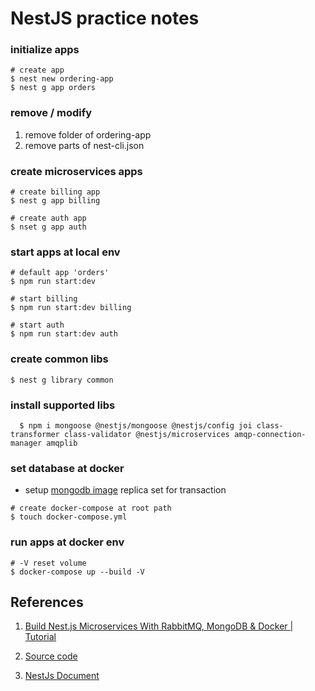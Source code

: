 # NestJS practice notes

### initialize apps

```
# create app
$ nest new ordering-app
$ nest g app orders
```

### remove / modify
1. remove folder of ordering-app
2. remove parts of nest-cli.json

### create microservices apps
```
# create billing app
$ nest g app billing

# create auth app
$ nset g app auth
```

### start apps at local env
```
# default app 'orders'
$ npm run start:dev 

# start billing
$ npm run start:dev billing

# start auth
$ npm run start:dev auth
```

### create common libs
```
$ nest g library common
```

### install supported libs
```
  $ npm i mongoose @nestjs/mongoose @nestjs/config joi class-transformer class-validator @nestjs/microservices amqp-connection-manager amqplib
```

### set database at docker
- setup [mongodb image](https://github.com/bitnami/bitnami-docker-mongodb/blob/master/) replica set for transaction
```
# create docker-compose at root path
$ touch docker-compose.yml
```

### run apps at docker env
```
# -V reset volume
$ docker-compose up --build -V 
```

## References

1. [Build Nest.js Microservices With RabbitMQ, MongoDB & Docker | Tutorial](https://www.youtube.com/watch?v=yuVVKB0EaOQ)

2. [Source code](https://github.com/mguay22/nestjs-rabbitmq-microservices)

3. [NestJs Document](https://docs.nestjs.com/)